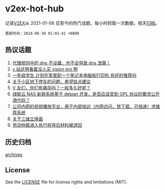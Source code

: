 # v2ex-hot-hub

 记录[V2EX](https://www.v2ex.com/)从 2021-01-06 日至今的热门话题。每小时抓取一次数据，按天[归档](archives)。

`更新时间：2024-06-30 01:01:41 +0800`

## 热议话题

1. [代理规则中的 dns 不设置，也不会导致 dns 泄露！](https://www.v2ex.com/t/1053566)
1. [v 站这两看着没人买 vision pro 啊](https://www.v2ex.com/t/1053534)
1. [一年级学生,计划在家里配一个笔记本电脑和打印机,有好的推荐吗](https://www.v2ex.com/t/1053502)
1. [关于小区地下停车的问题，希望给点建议](https://www.v2ex.com/t/1053573)
1. [V 友们，你们有痛风吗？一般多久好呢？](https://www.v2ex.com/t/1053544)
1. [绿联云 NAS 新款系统基于 debian 开发，是否应该受到 GPL 协议的要求公开源代码？](https://www.v2ex.com/t/1053553)
1. [公司内网的视频播放平台，用于内部培训（内网访问，禁下载，可倍速）求推荐系统](https://www.v2ex.com/t/1053517)
1. [关于三维立体画](https://www.v2ex.com/t/1053527)
1. [劳动仲裁进入执行程序后材料被退回](https://www.v2ex.com/t/1053523)

## 历史归档

[archives](archives)

## License

See the [LICENSE](LICENSE) file for license rights and limitations (MIT).
